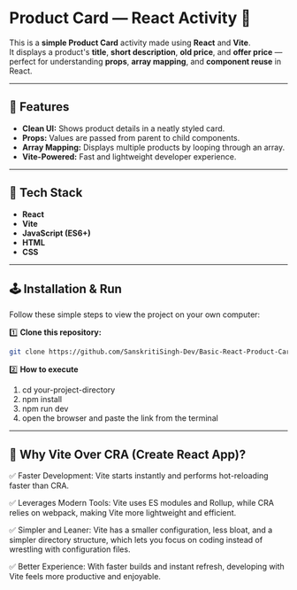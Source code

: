 # Product Card — React Activity 🌟

This is a **simple Product Card** activity made using **React** and **Vite**.  
It displays a product's **title**, **short description**, **old price**, and **offer price** — perfect for understanding **props**, **array mapping**, and **component reuse** in React.

---

## 🌟 Features

- **Clean UI:** Shows product details in a neatly styled card.
- **Props:** Values are passed from parent to child components.
- **Array Mapping:** Displays multiple products by looping through an array.
- **Vite-Powered:** Fast and lightweight developer experience.

---

## 🔹 Tech Stack

- **React**
- **Vite**
- **JavaScript (ES6+)**
- **HTML**
- **CSS**

---

## 🕹 Installation & Run

Follow these simple steps to view the project on your own computer:

1️⃣ **Clone this repository:**

```bash
git clone https://github.com/SanskritiSingh-Dev/Basic-React-Product-Card.git
```
2️⃣ **How to execute**
1. cd your-project-directory
2. npm install
3. npm run dev
4. open the browser and paste the link from the terminal

---

## 🌟 Why Vite Over CRA (Create React App)?

✅ Faster Development:
Vite starts instantly and performs hot-reloading faster than CRA.

✅ Leverages Modern Tools:
Vite uses ES modules and Rollup, while CRA relies on webpack, making Vite more lightweight and efficient.

✅ Simpler and Leaner:
Vite has a smaller configuration, less bloat, and a simpler directory structure, which lets you focus on coding instead of wrestling with configuration files.

✅ Better Experience:
With faster builds and instant refresh, developing with Vite feels more productive and enjoyable.



